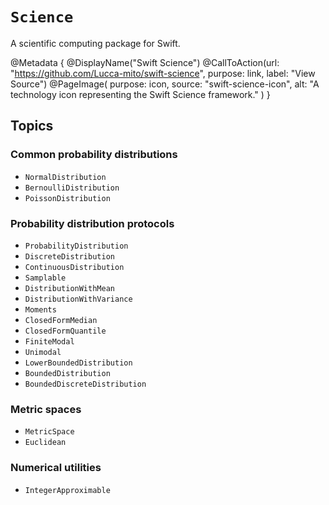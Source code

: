 # ``Science``
A scientific computing package for Swift.

<!-- The CallToAction directive does not seem to work on the landing page. -->
@Metadata {
    @DisplayName("Swift Science")
    @CallToAction(url: "https://github.com/Lucca-mito/swift-science", purpose: link, label: "View Source")
    @PageImage(
        purpose: icon,
        source: "swift-science-icon",
        alt: "A technology icon representing the Swift Science framework."
    )
}

<!-- ## Overview -->

## Topics

### Common probability distributions
- ``NormalDistribution``
- ``BernoulliDistribution``
- ``PoissonDistribution``

### Probability distribution protocols
- ``ProbabilityDistribution``
- ``DiscreteDistribution``
- ``ContinuousDistribution``
- ``Samplable``
- ``DistributionWithMean``
- ``DistributionWithVariance``
- ``Moments``
- ``ClosedFormMedian``
- ``ClosedFormQuantile``
- ``FiniteModal``
- ``Unimodal``
- ``LowerBoundedDistribution``
- ``BoundedDistribution``
- ``BoundedDiscreteDistribution``

### Metric spaces
- ``MetricSpace``
- ``Euclidean``

### Numerical utilities
- ``IntegerApproximable``
